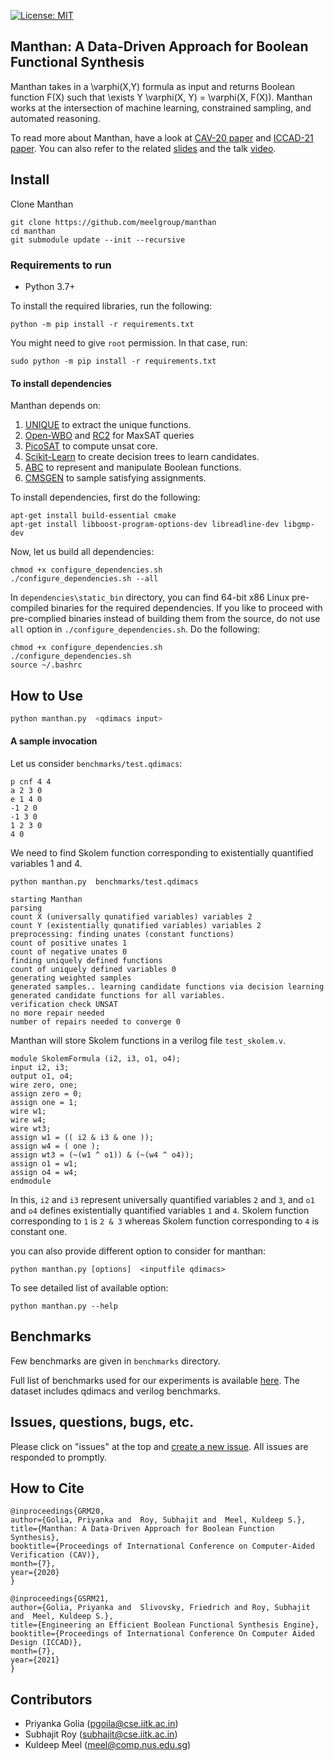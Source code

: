 [![License: MIT](https://img.shields.io/badge/License-MIT-yellow.svg)](https://opensource.org/licenses/MIT)


## Manthan: A Data-Driven Approach for Boolean Functional Synthesis
Manthan takes in a \varphi(X,Y) formula as input and returns Boolean function F(X) such that \exists Y \varphi(X, Y) = \varphi(X, F(X)). Manthan works at the intersection of machine learning, constrained sampling, and automated reasoning. 

To read more about Manthan, have a look at [CAV-20 paper](https://priyanka-golia.github.io/publication/cav20-manthan/cav20-manthan.pdf) and [ICCAD-21 paper](https://arxiv.org/pdf/2108.05717.pdf). You can also refer to the related [slides](https://www.comp.nus.edu.sg/~meel/Slides/manthan.pdf) and the talk [video](https://www.youtube.com/watch?v=dXWWiKfY6cI&t=2s).

## Install

Clone Manthan

```
git clone https://github.com/meelgroup/manthan
cd manthan
git submodule update --init --recursive
```

### Requirements to run

* Python 3.7+

To install the required libraries, run the following:

```
python -m pip install -r requirements.txt
```
You might need to give `root` permission. In that case, run:

```
sudo python -m pip install -r requirements.txt
```

#### To install dependencies

Manthan depends on: 
1. [UNIQUE](https://github.com/perebor/unique) to extract the unique functions. 
2. [Open-WBO](https://github.com/sat-group/open-wbo) and [RC2](https://pysathq.github.io/docs/html/api/examples/rc2.html)  for MaxSAT queries
3. [PicoSAT](http://fmv.jku.at/picosat/) to compute unsat core. 
4. [Scikit-Learn](https://scikit-learn.org/stable/modules/tree.html) to create decision trees to learn candidates.  
5. [ABC](https://github.com/berkeley-abc/abc) to represent and manipulate Boolean functions.
6. [CMSGEN](https://github.com/meelgroup/cmsgen) to sample satisfying assignments.

To install dependencies, first do the following:
```
apt-get install build-essential cmake
apt-get install libboost-program-options-dev libreadline-dev libgmp-dev
```
Now, let us build all dependencies:
```
chmod +x configure_dependencies.sh
./configure_dependencies.sh --all
```
In `dependencies\static_bin` directory, you can find 64-bit x86 Linux pre-compiled binaries for the required dependencies. If you like to proceed with pre-complied binaries instead of building them from the source, do not use ``all`` option in `./configure_dependencies.sh`. Do the following:
```
chmod +x configure_dependencies.sh
./configure_dependencies.sh
source ~/.bashrc
```

## How to Use

```bash
python manthan.py  <qdimacs input> 
```

#### A sample invocation 

Let us consider  `benchmarks/test.qdimacs`:


```
p cnf 4 4
a 2 3 0
e 1 4 0
-1 2 0
-1 3 0
1 2 3 0
4 0
```

We need to find Skolem function corresponding to existentially quantified variables 1 and 4.

```
python manthan.py  benchmarks/test.qdimacs

```

```
starting Manthan
parsing
count X (universally qunatified variables) variables 2
count Y (existentially qunatified variables) variables 2
preprocessing: finding unates (constant functions)
count of positive unates 1
count of negative unates 0
finding uniquely defined functions
count of uniquely defined variables 0
generating weighted samples
generated samples.. learning candidate functions via decision learning
generated candidate functions for all variables.
verification check UNSAT
no more repair needed
number of repairs needed to converge 0
```

Manthan will store Skolem functions in a verilog file `test_skolem.v`. 

```
module SkolemFormula (i2, i3, o1, o4);
input i2, i3;
output o1, o4;
wire zero, one;
assign zero = 0;
assign one = 1;
wire w1;
wire w4;
wire wt3;
assign w1 = (( i2 & i3 & one ));
assign w4 = ( one );
assign wt3 = (~(w1 ^ o1)) & (~(w4 ^ o4));
assign o1 = w1;
assign o4 = w4;
endmodule
```
In this, `i2` and `i3` represent universally quantified variables `2` and `3`, and `o1` and `o4` defines existentially quantified variables `1` and `4`. Skolem function corresponding to `1` is `2 & 3` whereas Skolem function corresponding to `4` is constant one.

you can also provide different option to consider for manthan:

```
python manthan.py [options]  <inputfile qdimacs> 
```
To see detailed list of available option:

```
python manthan.py --help
```


## Benchmarks
Few benchmarks are given in `benchmarks` directory. 

Full list of benchmarks used for our experiments is available [here](https://zenodo.org/record/3892859#.XuTB2XUzZhE). The dataset includes qdimacs and verilog benchmarks. 

## Issues, questions, bugs, etc.
Please click on "issues" at the top and [create a new issue](https://github.com/meelgroup/manthan/issues). All issues are responded to promptly.

## How to Cite
```
@inproceedings{GRM20,
author={Golia, Priyanka and  Roy, Subhajit and  Meel, Kuldeep S.},
title={Manthan: A Data-Driven Approach for Boolean Function Synthesis},
booktitle={Proceedings of International Conference on Computer-Aided Verification (CAV)},
month={7},
year={2020}
}

@inproceedings{GSRM21,
author={Golia, Priyanka and  Slivovsky, Friedrich and Roy, Subhajit and  Meel, Kuldeep S.},
title={Engineering an Efficient Boolean Functional Synthesis Engine},
booktitle={Proceedings of International Conference On Computer Aided Design (ICCAD)},
month={7},
year={2021}
}

```

## Contributors
* Priyanka Golia (pgoila@cse.iitk.ac.in)
* Subhajit Roy (subhajit@cse.iitk.ac.in)
* Kuldeep Meel (meel@comp.nus.edu.sg)


